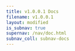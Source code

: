 ```yaml
---
title: v1.0.0.1 Docs
filename: v1.0.0.1
layout: modified
is_subnav: true
supernav: /nav/doc.html
subnav_coll: subnav-docs
---
```

